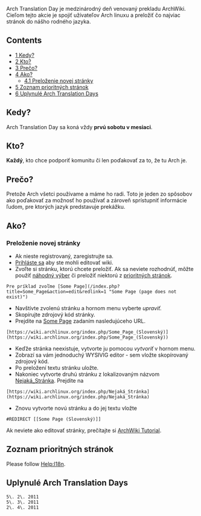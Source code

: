 Arch Translation Day je medzinárodný deň venovaný prekladu ArchWiki. Cieľom tejto akcie je spojiť užívateľov Arch linuxu a preložiť čo najviac stránok do nášho rodného jazyka.

## Contents

*   [1 Kedy?](#Kedy.3F)
*   [2 Kto?](#Kto.3F)
*   [3 Prečo?](#Pre.C4.8Do.3F)
*   [4 Ako?](#Ako.3F)
    *   [4.1 Preloženie novej stránky](#Prelo.C5.BEenie_novej_str.C3.A1nky)
*   [5 Zoznam prioritných stránok](#Zoznam_prioritn.C3.BDch_str.C3.A1nok)
*   [6 Uplynulé Arch Translation Days](#Uplynul.C3.A9_Arch_Translation_Days)

## Kedy?

Arch Translation Day sa koná vždy **prvú sobotu v mesiaci**.

## Kto?

**Každý**, kto chce podporiť komunitu či len poďakovať za to, že tu Arch je.

## Prečo?

Pretože Arch všetci používame a máme ho radi. Toto je jeden zo spôsobov ako poďakovať za možnosť ho používať a zároveň sprístupniť informácie ľudom, pre ktorých jazyk predstavuje prekážku.

## Ako?

### Preloženie novej stránky

*   Ak nieste registrovaný, zaregistrujte sa.
*   [Prihláste sa](/index.php/Special:UserLogin "Special:UserLogin") aby ste mohli editovať wiki.
*   Zvoľte si stránku, ktorú chcete preložiť. Ak sa neviete rozhodnúť, môžte použiť [náhodný výber](/index.php/Special:Random "Special:Random") či preložiť niektorú z [prioritných stránok](/index.php/Arch_Translation_Day_(Slovensk%C3%BD)#List_of_priority_pages "Arch Translation Day (Slovenský)").

```
Pre príklad zvoľme [Some Page](/index.php?title=Some_Page&action=edit&redlink=1 "Some Page (page does not exist)")

```

*   Navštívte zvolenú stránku a hornom menu vyberte *upraviť*.
*   Skopírujte zdrojový kód stránky.
*   Prejdite na [Some Page](/index.php?title=Some_Page_(Slovensk%C3%BD)&action=edit&redlink=1 "Some Page (Slovenský) (page does not exist)") zadaním nasledujúceho URL.

```
[https://wiki.archlinux.org/index.php/Some_Page_(Slovenský)](https://wiki.archlinux.org/index.php/Some_Page_(Slovenský))

```

*   Keďže stránka neexistuje, vytvorte ju pomocou *vytvoriť* v hornom menu.
*   Zobrazí sa vám jednoduchý WYSIVIG editor - sem vložte skopírovaný zdrojový kód.
*   Po preložení textu stránku uložte.
*   Nakoniec vytvorte druhú stránku z lokalizovaným názvom [Nejaká_Stránka](/index.php?title=Nejak%C3%A1_Str%C3%A1nka&action=edit&redlink=1 "Nejaká Stránka (page does not exist)"). Prejdite na

```
[https://wiki.archlinux.org/index.php/Nejaká_Stránka](https://wiki.archlinux.org/index.php/Nejaká_Stránka)

```

*   Znovu vytvorte novú stránku a do jej textu vložte

 `#REDIRECT [[Some Page (Slovenský)]]` 

Ak neviete ako editovať stránky, prečítajte si [ArchWiki Tutorial](/index.php/ArchWiki_Tutorial "ArchWiki Tutorial").

## Zoznam prioritných stránok

Please follow [Help:I18n](/index.php/Help:I18n "Help:I18n").

## Uplynulé Arch Translation Days

```
5\. 2\. 2011
5\. 3\. 2011
2\. 4\. 2011

```